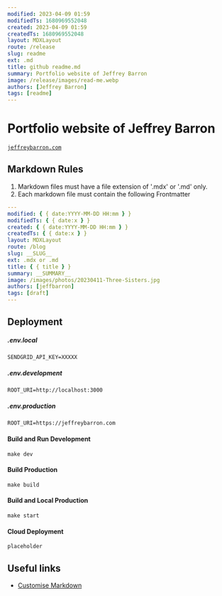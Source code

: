 ```yaml
---
modified: 2023-04-09 01:59
modifiedTs: 1680969552048
created: 2023-04-09 01:59
createdTs: 1680969552048
layout: MDXLayout
route: /release
slug: readme
ext: .md
title: github readme.md
summary: Portfolio website of Jeffrey Barron
image: /release/images/read-me.webp
authors: [Jeffrey Barron]
tags: [readme]
---
```


# Portfolio website of Jeffrey Barron

[`jeffreybarron.com`](https://jeffreybarron.com)

## Markdown Rules

1. Markdown files must have a file extension of '.mdx' or '.md' only.
2. Each markdown file must contain the following Frontmatter

```yaml
---
modified: { { date:YYYY-MM-DD HH:mm } }
modifiedTs: { { date:x } }
created: { { date:YYYY-MM-DD HH:mm } }
createdTs: { { date:x } }
layout: MDXLayout
route: /blog
slug: __SLUG__
ext: .mdx or .md
title: { { title } }
summary: __SUMMARY__
image: /images/photos/20230411-Three-Sisters.jpg
authors: [jeffbarron]
tags: [draft]
---
```

## Deployment

##### .env.local

```env.devlopment
SENDGRID_API_KEY=XXXXX
```

##### .env.development

```env.devlopment
ROOT_URI=http://localhost:3000
```

##### .env.production

```env.production
ROOT_URI=https://jeffreybarron.com
```

#### Build and Run Development

```shell
make dev
```

#### Build Production

```shell
make build
```

#### Build and Local Production

```shell
make start
```

#### Cloud Deployment

```shell
placeholder
```

## Useful links

- [Customise Markdown](https://www.programcreek.com/typescript/?code=juliencrn%2Fusehooks-ts%2Fusehooks-ts-master%2Fsite%2Fsrc%2Fcomponents%2FmdxRenderer.tsx)
